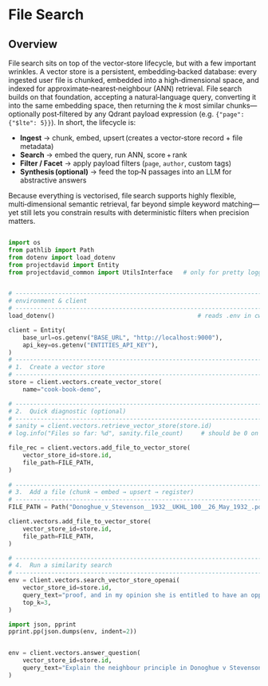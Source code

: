 # File Search

## Overview

File search sits on top of the vector‑store lifecycle, but with a few important wrinkles. A vector store is a persistent, embedding‑backed database: every ingested user file is chunked, embedded into a high‑dimensional space, and indexed for approximate‑nearest‑neighbour (ANN) retrieval. File search builds on that foundation, accepting a natural‑language query, converting it into the same embedding space, then returning the *k* most similar chunks—optionally post‑filtered by any Qdrant payload expression (e.g. `{"page": {"$lte": 5}}`). In short, the lifecycle is:

* **Ingest** → chunk, embed, upsert (creates a vector‑store record + file metadata)  
* **Search** → embed the query, run ANN, score + rank  
* **Filter / Facet** → apply payload filters (`page`, `author`, custom tags)  
* **Synthesis (optional)** → feed the top‑N passages into an LLM for abstractive answers  

Because everything is vectorised, file search supports highly flexible, multi‑dimensional semantic retrieval, far beyond simple keyword matching—yet still lets you constrain results with deterministic filters when precision matters.


```python

import os
from pathlib import Path
from dotenv import load_dotenv
from projectdavid import Entity
from projectdavid_common import UtilsInterface   # only for pretty logging


# --------------------------------------------------------------------- #
# environment & client
# --------------------------------------------------------------------- #
load_dotenv()                                        # reads .env in cwd

client = Entity(
    base_url=os.getenv("BASE_URL", "http://localhost:9000"),
    api_key=os.getenv("ENTITIES_API_KEY"),
)
# --------------------------------------------------------------------- #
# 1.  Create a vector store
# --------------------------------------------------------------------- #
store = client.vectors.create_vector_store(
    name="cook‑book‑demo",

# --------------------------------------------------------------------- #
# 2.  Quick diagnostic (optional)
# --------------------------------------------------------------------- #
# sanity = client.vectors.retrieve_vector_store(store.id)
# log.info("Files so far: %d", sanity.file_count)     # should be 0 on first run

file_rec = client.vectors.add_file_to_vector_store(
    vector_store_id=store.id,
    file_path=FILE_PATH,
)
    
# --------------------------------------------------------------------- #
# 3.  Add a file (chunk → embed → upsert → register)
# --------------------------------------------------------------------- #
FILE_PATH = Path("Donoghue_v_Stevenson__1932__UKHL_100__26_May_1932_.pdf")   # any local text file

client.vectors.add_file_to_vector_store(
    vector_store_id=store.id,
    file_path=FILE_PATH,
)

# --------------------------------------------------------------------- #
# 4.  Run a similarity search
# --------------------------------------------------------------------- #
env = client.vectors.search_vector_store_openai(
    vector_store_id=store.id,
    query_text="proof, and in my opinion she is entitled to have an opportunity",
    top_k=3,
)

import json, pprint
pprint.pp(json.dumps(env, indent=2))


env = client.vectors.answer_question(
    vector_store_id=store.id,
    query_text="Explain the neighbour principle in Donoghue v Stevenson.",
)







```